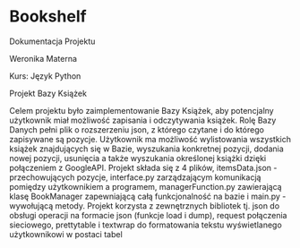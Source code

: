 # Bookshelf

Dokumentacja Projektu 

Weronika Materna

Kurs: Język Python




Projekt Bazy Książek


  Celem projektu było zaimplementowanie Bazy Książek, aby potencjalny użytkownik miał 
możliwość zapisania i odczytywania książek. Rolę Bazy Danych pełni plik o rozszerzeniu json, z którego czytane i  do którego zapisywane są pozycje. 
  Użytkownik ma możliwość wylistowania wszystkich książek znajdujących się w Bazie, wyszukania konkretnej pozycji, 
dodania nowej pozycji, usunięcia a także wyszukania określonej książki dzięki połączeniem z GoogleAPI.
  Projekt składa się z 4 plików, itemsData.json - przechowujących pozycje, interface.py zarządzającym 
komunikacją pomiędzy użytkownikiem a programem, managerFunction.py zawierającą klasę BookManager zapewniającą całą funkcjonalność na
bazie i main.py - wywołującą metody.
  Projekt korzysta z zewnętrznych bibliotek tj. json do obsługi operacji na formacie json (funkcje load i dump), 
request połączenia sieciowego, prettytable i textwrap do formatowania tekstu wyświetlanego użytkownikowi w postaci tabel
